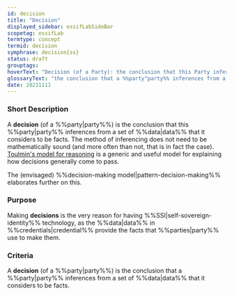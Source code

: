 ```yaml
---
id: decision
title: "Decision"
displayed_sidebar: essifLabSideBar
scopetag: essifLab
termtype: concept
termid: decision
symphrase: decision{ss}
status: draft
grouptags:
hoverText: "Decision (of a Party): the conclusion that this Party inferences from a set of Data that it considers to be facts."
glossaryText: "the conclusion that a %%party^party%% inferences from a set of %%data^data%% that it considers to be facts."
date: 20211111
---
```


### Short Description
A **decision** (of a %%party|party%%) is the conclusion that this %%party|party%% inferences from a set of %%data|data%% that it considers to be facts. The method of inferencing does not need to be mathematically sound (and more often than not, that is in fact the case). [Toulmin's model for reasoning](https://www.cambridge.org/core/books/uses-of-argument/26CF801BC12004587B66778297D5567C) is a generic and useful model for explaining how decisions generally come to pass.

The (envisaged) %%decision-making model|pattern-decision-making%% elaborates further on this.

### Purpose
Making **decisions** is the very reason for having %%SSI|self-sovereign-identity%% technology, as the %%data|data%% in %%credentials|credential%% provide the facts that %%parties|party%% use to make them.

### Criteria
A **decision** (of a %%party|party%%) is the conclusion that a %%party|party%% inferences from a set of %%data|data%% that it considers to be facts.
